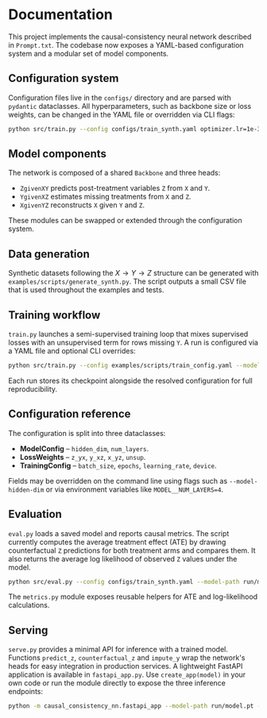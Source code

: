 # Documentation

This project implements the causal-consistency neural network described in `Prompt.txt`. The codebase now exposes a YAML-based configuration system and a modular set of model components.

## Configuration system
Configuration files live in the `configs/` directory and are parsed with `pydantic` dataclasses. All hyperparameters, such as backbone size or loss weights, can be changed in the YAML file or overridden via CLI flags:

```bash
python src/train.py --config configs/train_synth.yaml optimizer.lr=1e-3
```

## Model components
The network is composed of a shared `Backbone` and three heads:

- `ZgivenXY` predicts post-treatment variables `Z` from `X` and `Y`.
- `YgivenXZ` estimates missing treatments from `X` and `Z`.
- `XgivenYZ` reconstructs `X` given `Y` and `Z`.

These modules can be swapped or extended through the configuration system.

## Data generation
Synthetic datasets following the $X \to Y \to Z$ structure can be generated with
`examples/scripts/generate_synth.py`. The script outputs a small CSV file that is
used throughout the examples and tests.

## Training workflow
`train.py` launches a semi-supervised training loop that mixes supervised losses
with an unsupervised term for rows missing `Y`. A run is configured via a YAML
file and optional CLI overrides:

```bash
python src/train.py --config examples/scripts/train_config.yaml --model-hidden-dim 16
```

Each run stores its checkpoint alongside the resolved configuration for full
reproducibility.

## Configuration reference
The configuration is split into three dataclasses:

- **ModelConfig** – `hidden_dim`, `num_layers`.
- **LossWeights** – `z_yx`, `y_xz`, `x_yz`, `unsup`.
- **TrainingConfig** – `batch_size`, `epochs`, `learning_rate`, `device`.

Fields may be overridden on the command line using flags such as
`--model-hidden-dim` or via environment variables like `MODEL__NUM_LAYERS=4`.

## Evaluation
`eval.py` loads a saved model and reports causal metrics. The script currently
computes the average treatment effect (ATE) by drawing counterfactual `Z`
predictions for both treatment arms and compares them. It also returns the
average log likelihood of observed `Z` values under the model.

```bash
python src/eval.py --config configs/train_synth.yaml --model-path run/model.pt
```

The `metrics.py` module exposes reusable helpers for ATE and log-likelihood
calculations.

## Serving
`serve.py` provides a minimal API for inference with a trained model. Functions
`predict_z`, `counterfactual_z` and `impute_y` wrap the network's heads for
easy integration in production services.
A lightweight FastAPI application is available in `fastapi_app.py`. Use
`create_app(model)` in your own code or run the module directly to expose the
three inference endpoints:

```bash
python -m causal_consistency_nn.fastapi_app --model-path run/model.pt --config examples/scripts/train_config.yaml
```
